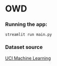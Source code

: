 # OWD

### Running the app:

```streamlit run main.py```

### Dataset source

[UCI Machine Learning](https://archive.ics.uci.edu/dataset/374/appliances+energy+prediction)
